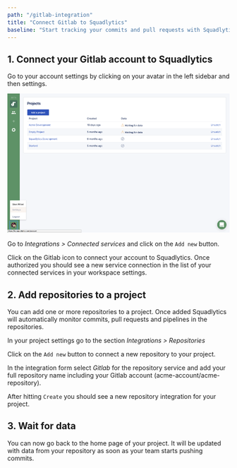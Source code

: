 ```yaml
---
path: "/gitlab-integration"
title: "Connect Gitlab to Squadlytics"
baseline: "Start tracking your commits and pull requests with Squadlytics"
---
```

## 1. Connect your Gitlab account to Squadlytics

Go to your account settings by clicking on your avatar in the left sidebar and then settings.

![](./images/account-popup.png)

Go to *Integrations > Connected services* and click on the `Add new` button.

Click on the Gitlab icon to connect your account to Squadlytics. Once authorized you should see a new service connection in the list of your connected services in your workspace settings.

## 2. Add repositories to a project

You can add one or more repositories to a project. Once added Squadlytics will automatically monitor commits, pull requests and pipelines in the repositories.

In your project settings go to the section *Integrations > Repositories*

Click on the `Add new` button to connect a new repository to your project.

In the integration form select *Gitlab* for the repository service and add your full repository name including your Gitlab account (acme-account/acme-repository).

After hitting `Create` you should see a new repository integration for your project.

## 3. Wait for data

You can now go back to the home page of your project. It will be updated with data from your repository as soon as your team starts pushing commits.